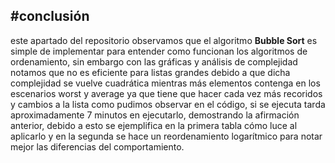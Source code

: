 #conclusión
---

este apartado del repositorio observamos que el algoritmo **Bubble Sort** es simple de implementar para entender como funcionan los algoritmos de ordenamiento, sin embargo con las gráficas y análisis de complejidad notamos que no es eficiente para listas grandes debido a que dicha complejidad se vuelve cuadrática mientras más elementos contenga en los escenarios worst y average ya que tiene que hacer cada vez más recoridos y cambios a la lista como pudimos observar en el código, si se ejecuta tarda aproximadamente 7 minutos en ejecutarlo, demostrando la afirmación anterior, debido a esto se ejemplifica en la primera tabla cómo luce al aplicarlo y en la segunda se hace un reordenamiento logarítmico para notar mejor las diferencias del comportamiento.